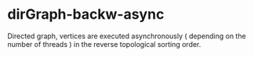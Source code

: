 # dirGraph-backw-async

Directed graph, vertices are executed asynchronously ( depending on the number of threads ) in the reverse topological sorting order.
